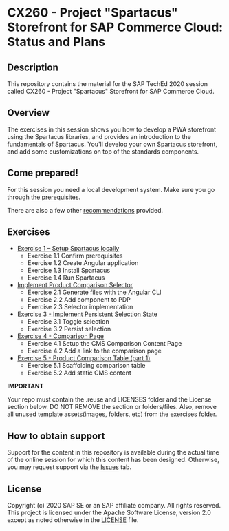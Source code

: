 # CX260 - Project "Spartacus" Storefront for SAP Commerce Cloud: Status and Plans

## Description

This repository contains the material for the SAP TechEd 2020 session called CX260 - Project "Spartacus" Storefront for SAP Commerce Cloud.

## Overview

The exercises in this session shows you how to develop a PWA storefront using the Spartacus libraries, and provides an introduction to the fundamentals of Spartacus. You'll develop your own Spartacus storefront, and add some customizations on top of the standards components.

## Come prepared!

For this session you need a local development system. Make sure you go through [the prerequisites](./prerequisites.md).

There are also a few other [recommendations](./prerequisites.md#recommendations) provided.

## Exercises

- [Exercise 1 – Setup Spartacus locally](exercises/exercise-1/README.md)
  - Exercise 1.1 Confirm prerequisites
  - Exercise 1.2 Create Angular application
  - Exercise 1.3 Install Spartacus
  - Exercise 1.4 Run Spartacus
- [Implement Product Comparison Selector](exercises/exercise-2/README.md)
  - Exercise 2.1 Generate files with the Angular CLI
  - Exercise 2.2 Add component to PDP
  - Exercise 2.3 Selector implementation
- [Exercise 3 - Implement Persistent Selection State](exercises/exercise-3/README.md)
  - Exercise 3.1 Toggle selection
  - Exercise 3.2 Persist selection
- [Exercise 4 - Comparison Page](exercises/exercise-4/README.md)
  - Exercise 4.1 Setup the CMS Comparison Content Page
  - Exercise 4.2 Add a link to the comparison page
- [Exercise 5 - Product Comparison Table (part 1)](exercises/exercise-5/README.md)
  - Exercise 5.1 Scaffolding comparison table
  - Exercise 5.2 Add static CMS content

**IMPORTANT**

Your repo must contain the .reuse and LICENSES folder and the License section below. DO NOT REMOVE the section or folders/files. Also, remove all unused template assets(images, folders, etc) from the exercises folder.

## How to obtain support

Support for the content in this repository is available during the actual time of the online session for which this content has been designed. Otherwise, you may request support via the [Issues](../../issues) tab.

## License

Copyright (c) 2020 SAP SE or an SAP affiliate company. All rights reserved. This project is licensed under the Apache Software License, version 2.0 except as noted otherwise in the [LICENSE](LICENSES/Apache-2.0.txt) file.
